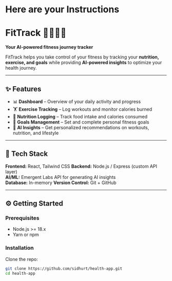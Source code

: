 # Here are your Instructions
# FitTrack 🏋️‍♂️🥗🤖
**Your AI-powered fitness journey tracker**

FitTrack helps you take control of your fitness by tracking your **nutrition, exercise, and goals** while providing **AI-powered insights** to optimize your health journey.

---

## ✨ Features
- 📊 **Dashboard** – Overview of your daily activity and progress  
- 🏋️ **Exercise Tracking** – Log workouts and monitor calories burned  
- 🥗 **Nutrition Logging** – Track food intake and calories consumed  
- 🎯 **Goals Management** – Set and complete personal fitness goals  
- 🤖 **AI Insights** – Get personalized recommendations on workouts, nutrition, and lifestyle  

---

## 🚀 Tech Stack
**Frontend:** React, Tailwind CSS
**Backend:** Node.js / Express (custom API layer)  
**AI/ML:** Emergent Labs API for generating AI insights  
**Database:** In-memory
**Version Control:** Git + GitHub  

---

## ⚙️ Getting Started

### Prerequisites
- Node.js >= 18.x
- Yarn or npm

### Installation
Clone the repo:
```bash
git clone https://github.com/sidhurt/health-app.git
cd health-app

